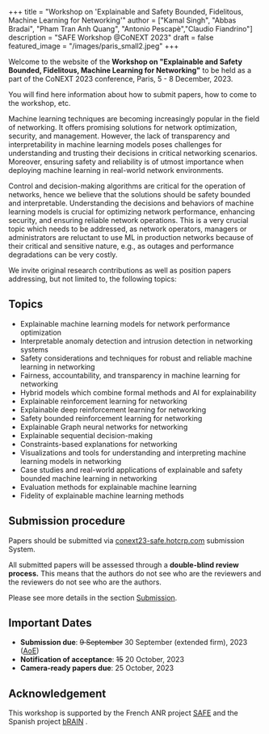 +++
title = "Workshop on 'Explainable and Safety Bounded, Fidelitous, Machine Learning for Networking'"
author = ["Kamal Singh", "Abbas Bradai", "Pham Tran Anh Quang", "Antonio Pescapè","Claudio Fiandrino"]
description = "SAFE Workshop @CoNEXT 2023"
draft = false
featured_image = "/images/paris_small2.jpeg"
+++


Welcome to the website of the **Workshop on "Explainable and Safety Bounded, Fidelitous, Machine Learning for Networking"** to be held as a part of the CoNEXT 2023 conference, Paris, 5 - 8 December, 2023.

You will find here information about how to submit papers, how to come to the workshop, etc. 

Machine learning techniques are becoming increasingly popular in the field of networking. It offers promising solutions for network optimization, security, and management. However, the lack of transparency and interpretability in machine learning models poses challenges for understanding and trusting their decisions in critical networking scenarios. Moreover, ensuring safety and reliability is of utmost importance when deploying machine learning in real-world network environments.

Control and decision-making algorithms are critical for the operation of networks, hence we believe that the solutions should be safety bounded and interpretable. Understanding the decisions and behaviors of machine learning models is crucial for optimizing network performance, enhancing security, and ensuring reliable network operations. This is a very crucial topic which needs to be addressed, as network operators, managers or administrators are reluctant to use ML in production networks because of their critical and sensitive nature, e.g., as outages and performance degradations can be very costly.

We invite original research contributions as well as position papers addressing, but not limited to, the following topics:

## Topics

- Explainable machine learning models for network performance optimization
- Interpretable anomaly detection and intrusion detection in networking systems
- Safety considerations and techniques for robust and reliable machine learning in networking
- Fairness, accountability, and transparency in machine learning for networking
- Hybrid models which combine formal methods and AI for explainability
- Explainable reinforcement learning for networking
- Explainable deep reinforcement learning for networking
- Safety bounded reinforcement learning for networking
- Explainable Graph neural networks for networking
- Explainable sequential decision-making
- Constraints-based explanations for networking
- Visualizations and tools for understanding and interpreting machine learning models in networking
- Case studies and real-world applications of explainable and safety bounded machine learning in networking
- Evaluation methods for explainable machine learning
- Fidelity of explainable machine learning methods

## Submission procedure

Papers should be submitted via [conext23-safe.hotcrp.com](https://conext23-safe.hotcrp.com) submission System.

All submitted papers will be assessed through a **double-blind review process.** This means that the authors do not see who are the reviewers and the reviewers do not see who are the authors.

Please see more details in the section [Submission](https://safeworkshop.github.io/posts/submission/).


## Important Dates

- **Submission due**: ~~9 September~~ 30 September (extended firm), 2023 ([AoE](https://en.wikipedia.org/wiki/Anywhere_on_Earth "Anywhere on Earth definition"))
- **Notification of acceptance**: ~~15~~ 20 October, 2023
- **Camera-ready papers due**: 25 October, 2023 

## Acknowledgement
This workshop is supported by 
the French ANR project [SAFE](https://team.inria.fr/anrsafe/) and the Spanish project [bRAIN](https://brain.networks.imdea.org/) .

